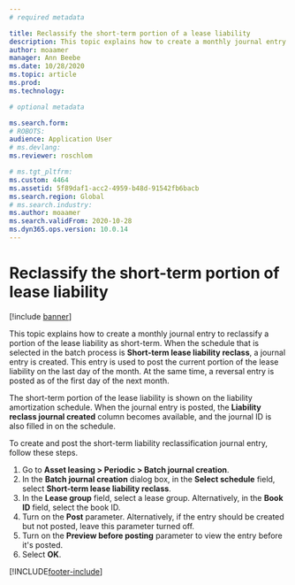 ```yaml
---
# required metadata

title: Reclassify the short-term portion of a lease liability
description: This topic explains how to create a monthly journal entry to reclassify a portion of the lease liability as short-term.
author: moaamer
manager: Ann Beebe
ms.date: 10/28/2020
ms.topic: article
ms.prod: 
ms.technology: 

# optional metadata

ms.search.form: 
# ROBOTS: 
audience: Application User
# ms.devlang: 
ms.reviewer: roschlom

# ms.tgt_pltfrm: 
ms.custom: 4464
ms.assetid: 5f89daf1-acc2-4959-b48d-91542fb6bacb
ms.search.region: Global
# ms.search.industry: 
ms.author: moaamer
ms.search.validFrom: 2020-10-28
ms.dyn365.ops.version: 10.0.14
---
```


# Reclassify the short-term portion of lease liability

[!include [banner](../includes/banner.md)]

This topic explains how to create a monthly journal entry to reclassify a portion of the lease liability as short-term. When the schedule that is selected in the batch process is **Short-term lease liability reclass**, a journal entry is created. This entry is used to post the current portion of the lease liability on the last day of the month. At the same time, a reversal entry is posted as of the first day of the next month.

The short-term portion of the lease liability is shown on the liability amortization schedule. When the journal entry is posted, the **Liability reclass journal created** column becomes available, and the journal ID is also filled in on the schedule.

To create and post the short-term liability reclassification journal entry, follow these steps.

1. Go to **Asset leasing \> Periodic \> Batch journal creation**.
2. In the **Batch journal creation** dialog box, in the **Select schedule** field, select **Short-term lease liability reclass**.
3. In the **Lease group** field, select a lease group. Alternatively, in the **Book ID** field, select the book ID.
4. Turn on the **Post** parameter. Alternatively, if the entry should be created but not posted, leave this parameter turned off.
5. Turn on the **Preview before posting** parameter to view the entry before it's posted.
6. Select **OK**.


[!INCLUDE[footer-include](../../includes/footer-banner.md)]